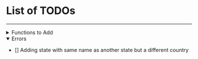 # List of TODOs
----------------
<details>
<summary>Functions to Add</summary>

+ [] Search Functions
    + [] By Country
        + [] Popularity
        + [] Difficulty
        + [] Type
    + [] By State
        + [] Popularity
        + [] Difficulty
        + [] Type
    + [] By Site
        + [] Popularity
        + [] Difficulty
        + [] Type
    + [] By Area
        + [] Popularity
        + [] Difficulty
        + [] Type
+ [] Auto get files
    + [] Countries
    + [] States
    + [] Sites
    + [] Areas
    + [] Routes

</details>

<details open>
<summary>Errors</summary>

+ [] Adding state with same name as another state but a different country

</details>
